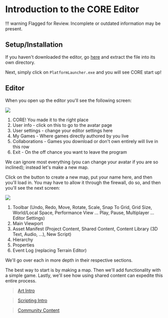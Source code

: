 # Introduction to the CORE Editor

!!! warning
    Flagged for Review.
    Incomplete or outdated information may be present.

## Setup/Installation

If you haven't downloaded the editor, go
[here](https://mantiblob.blob.core.windows.net/builds/Launcher.zip) and extract
the file into its own directory.

Next, simply click on `PlatformLauncher.exe` and you will see CORE start up!

## Editor

When you open up the editor you'll see the following screen:

![](../img/getting_started/Start_01.png)

1. CORE! You made it to the right place
2. User info - click on this to go to the avatar page
3. User settings - change your editor settings here
4. My Games - Where games directly authored by you live
5. Collaborations - Games you download or don't own entirely will live in this row
6. Exit - On the off chance you want to leave the program

We can ignore most everything (you can change your avatar if you are so
inclined); instead let's make a new map.

Click on the button to create a new map, put your name here, and then you'll
load in. You may have to allow it through the firewall, do so, and then you'll
see the next screen:

![](../img/getting_started/Start_02.png)

1. Toolbar (Undo, Redo, Move, Rotate, Scale, Snap To Grid, Grid Size, World/Local
     Space, Performance View ... Play, Pause, Multiplayer ... Editor Settings)
2. Main Viewport
3. Asset Manifest (Project Content, Shared Content, Content Library (3D Text,
   Audio, ...), New Script)
4. Hierarchy
5. Properties
6. Event Log (replacing Terrain Editor)

We'll go over each in more depth in their respective sections.

The best way to start is by making a map. Then we'll add functionality with a
simple game. Lastly, we'll see how using shared content can expedite this
entire process.

> [Art Intro](../tutorials/art/art_reference.md)

> [Scripting Intro](../tutorials/gameplay/lua_reference.md)

> [Community Content](community_content.md)
